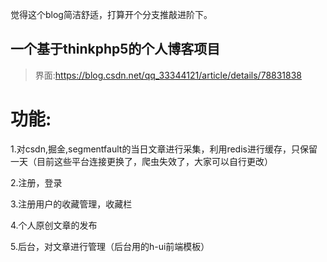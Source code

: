 觉得这个blog简洁舒适，打算开个分支推敲进阶下。


## 一个基于thinkphp5的个人博客项目

>界面:https://blog.csdn.net/qq_33344121/article/details/78831838

# 功能:

1.对csdn,掘金,segmentfault的当日文章进行采集，利用redis进行缓存，只保留一天（目前这些平台连接更换了，爬虫失效了，大家可以自行更改）

2.注册，登录

3.注册用户的收藏管理，收藏栏

4.个人原创文章的发布

5.后台，对文章进行管理（后台用的h-ui前端模板）



